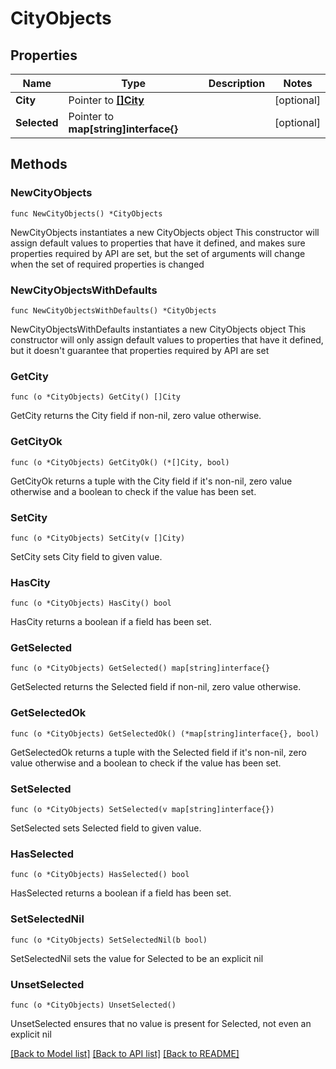 # CityObjects

## Properties

Name | Type | Description | Notes
------------ | ------------- | ------------- | -------------
**City** | Pointer to [**[]City**](City.md) |  | [optional] 
**Selected** | Pointer to **map[string]interface{}** |  | [optional] 

## Methods

### NewCityObjects

`func NewCityObjects() *CityObjects`

NewCityObjects instantiates a new CityObjects object
This constructor will assign default values to properties that have it defined,
and makes sure properties required by API are set, but the set of arguments
will change when the set of required properties is changed

### NewCityObjectsWithDefaults

`func NewCityObjectsWithDefaults() *CityObjects`

NewCityObjectsWithDefaults instantiates a new CityObjects object
This constructor will only assign default values to properties that have it defined,
but it doesn't guarantee that properties required by API are set

### GetCity

`func (o *CityObjects) GetCity() []City`

GetCity returns the City field if non-nil, zero value otherwise.

### GetCityOk

`func (o *CityObjects) GetCityOk() (*[]City, bool)`

GetCityOk returns a tuple with the City field if it's non-nil, zero value otherwise
and a boolean to check if the value has been set.

### SetCity

`func (o *CityObjects) SetCity(v []City)`

SetCity sets City field to given value.

### HasCity

`func (o *CityObjects) HasCity() bool`

HasCity returns a boolean if a field has been set.

### GetSelected

`func (o *CityObjects) GetSelected() map[string]interface{}`

GetSelected returns the Selected field if non-nil, zero value otherwise.

### GetSelectedOk

`func (o *CityObjects) GetSelectedOk() (*map[string]interface{}, bool)`

GetSelectedOk returns a tuple with the Selected field if it's non-nil, zero value otherwise
and a boolean to check if the value has been set.

### SetSelected

`func (o *CityObjects) SetSelected(v map[string]interface{})`

SetSelected sets Selected field to given value.

### HasSelected

`func (o *CityObjects) HasSelected() bool`

HasSelected returns a boolean if a field has been set.

### SetSelectedNil

`func (o *CityObjects) SetSelectedNil(b bool)`

 SetSelectedNil sets the value for Selected to be an explicit nil

### UnsetSelected
`func (o *CityObjects) UnsetSelected()`

UnsetSelected ensures that no value is present for Selected, not even an explicit nil

[[Back to Model list]](../README.md#documentation-for-models) [[Back to API list]](../README.md#documentation-for-api-endpoints) [[Back to README]](../README.md)


